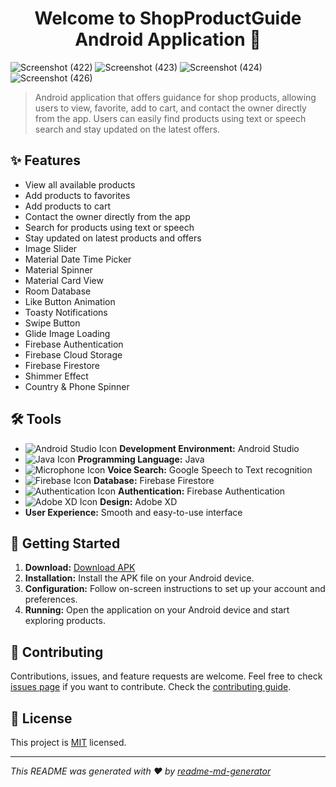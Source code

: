 
<h1 align="center">Welcome to ShopProductGuide Android Application 👋</h1>

![Screenshot (422)](https://user-images.githubusercontent.com/29553481/200158292-a684520e-e16d-4f74-8a44-36f1e4716133.png)
![Screenshot (423)](https://user-images.githubusercontent.com/29553481/200158293-4cbf996e-017b-4477-9b03-0323b61e8f6f.png)
![Screenshot (424)](https://user-images.githubusercontent.com/29553481/200158295-0657b25a-7c99-4025-b974-7b89081a47bc.png)
![Screenshot (426)](https://user-images.githubusercontent.com/29553481/200159518-3a9e91ca-e927-44cf-a2f0-fb42f43b4956.png)

> Android application that offers guidance for shop products, allowing users to view, favorite, add to cart, and contact the owner directly from the app. Users can easily find products using text or speech search and stay updated on the latest offers.

## ✨ Features

- View all available products
- Add products to favorites
- Add products to cart
- Contact the owner directly from the app
- Search for products using text or speech
- Stay updated on latest products and offers
- Image Slider
- Material Date Time Picker
- Material Spinner
- Material Card View
- Room Database
- Like Button Animation
- Toasty Notifications
- Swipe Button
- Glide Image Loading
- Firebase Authentication
- Firebase Cloud Storage
- Firebase Firestore
- Shimmer Effect
- Country & Phone Spinner

## 🛠️ Tools

- ![Android Studio Icon](https://img.icons8.com/color/32/000000/android-studio--v3.png) **Development Environment:** Android Studio
- ![Java Icon](https://img.icons8.com/color/32/000000/java-coffee-cup-logo.png) **Programming Language:** Java
- ![Microphone Icon](https://img.icons8.com/ios/32/000000/microphone.png) **Voice Search:** Google Speech to Text recognition
- ![Firebase Icon](https://img.icons8.com/color/32/000000/firebase.png) **Database:** Firebase Firestore
- ![Authentication Icon](https://img.icons8.com/color/32/000000/lock.png) **Authentication:** Firebase Authentication
- ![Adobe XD Icon](https://img.icons8.com/color/32/000000/adobe-xd.png) **Design:** Adobe XD
- **User Experience:** Smooth and easy-to-use interface
  
## 🚀 Getting Started

1. **Download:** <a href="https://drive.google.com/file/d/1TDXRHH5-wovgfL-H-UeanPD959ERjj7I/view?usp=sharing" target="_blank">Download APK</a>
2. **Installation:** Install the APK file on your Android device.
3. **Configuration:** Follow on-screen instructions to set up your account and preferences.
4. **Running:** Open the application on your Android device and start exploring products.

## 🤝 Contributing

Contributions, issues, and feature requests are welcome. Feel free to check [issues page](https://github.com/yourusername/yourproject/issues) if you want to contribute. Check the [contributing guide](./CONTRIBUTING.md).

## 📝 License

This project is [MIT](https://github.com/yourusername/yourproject/blob/master/LICENSE) licensed.

---

_This README was generated with ❤️ by [readme-md-generator](https://github.com/kefranabg/readme-md-generator)_
